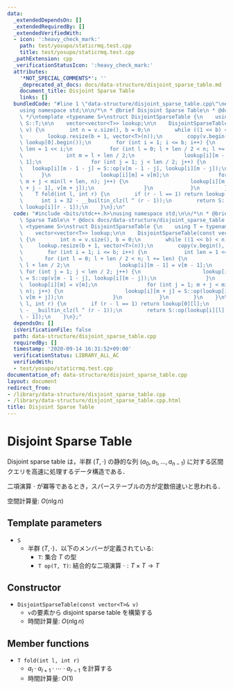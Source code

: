 ```yaml
---
data:
  _extendedDependsOn: []
  _extendedRequiredBy: []
  _extendedVerifiedWith:
  - icon: ':heavy_check_mark:'
    path: test/yosupo/staticrmq.test.cpp
    title: test/yosupo/staticrmq.test.cpp
  _pathExtension: cpp
  _verificationStatusIcon: ':heavy_check_mark:'
  attributes:
    '*NOT_SPECIAL_COMMENTS*': ''
    _deprecated_at_docs: docs/data-structure/disjoint_sparse_table.md
    document_title: Disjoint Sparse Table
    links: []
  bundledCode: "#line 1 \"data-structure/disjoint_sparse_table.cpp\"\n#include <bits/stdc++.h>\n\
    using namespace std;\n\n/*\n * @brief Disjoint Sparse Table\n * @docs docs/data-structure/disjoint_sparse_table.md\n\
    \ */\ntemplate <typename S>\nstruct DisjointSparseTable {\n    using T = typename\
    \ S::T;\n\n    vector<vector<T>> lookup;\n\n    DisjointSparseTable(const vector<T>&\
    \ v) {\n        int n = v.size(), b = 0;\n        while ((1 << b) < n) b++;\n\
    \        lookup.resize(b + 1, vector<T>(n));\n        copy(v.begin(), v.end(),\
    \ lookup[0].begin());\n        for (int i = 1; i <= b; i++) {\n            int\
    \ len = 1 << i;\n            for (int l = 0; l + len / 2 < n; l += len) {\n  \
    \              int m = l + len / 2;\n                lookup[i][m - 1] = v[m -\
    \ 1];\n                for (int j = 1; j < len / 2; j++) {\n                 \
    \   lookup[i][m - 1 - j] = S::op(v[m - 1 - j], lookup[i][m - j]);\n          \
    \      }\n                lookup[i][m] = v[m];\n                for (int j = 1;\
    \ m + j < min(l + len, n); j++) {\n                    lookup[i][m + j] = S::op(lookup[i][m\
    \ + j - 1], v[m + j]);\n                }\n            }\n        }\n    }\n\n\
    \    T fold(int l, int r) {\n        if (r - l == 1) return lookup[0][l];\n  \
    \      int i = 32 - __builtin_clz(l ^ (r - 1));\n        return S::op(lookup[i][l],\
    \ lookup[i][r - 1]);\n    }\n};\n"
  code: "#include <bits/stdc++.h>\nusing namespace std;\n\n/*\n * @brief Disjoint\
    \ Sparse Table\n * @docs docs/data-structure/disjoint_sparse_table.md\n */\ntemplate\
    \ <typename S>\nstruct DisjointSparseTable {\n    using T = typename S::T;\n\n\
    \    vector<vector<T>> lookup;\n\n    DisjointSparseTable(const vector<T>& v)\
    \ {\n        int n = v.size(), b = 0;\n        while ((1 << b) < n) b++;\n   \
    \     lookup.resize(b + 1, vector<T>(n));\n        copy(v.begin(), v.end(), lookup[0].begin());\n\
    \        for (int i = 1; i <= b; i++) {\n            int len = 1 << i;\n     \
    \       for (int l = 0; l + len / 2 < n; l += len) {\n                int m =\
    \ l + len / 2;\n                lookup[i][m - 1] = v[m - 1];\n               \
    \ for (int j = 1; j < len / 2; j++) {\n                    lookup[i][m - 1 - j]\
    \ = S::op(v[m - 1 - j], lookup[i][m - j]);\n                }\n              \
    \  lookup[i][m] = v[m];\n                for (int j = 1; m + j < min(l + len,\
    \ n); j++) {\n                    lookup[i][m + j] = S::op(lookup[i][m + j - 1],\
    \ v[m + j]);\n                }\n            }\n        }\n    }\n\n    T fold(int\
    \ l, int r) {\n        if (r - l == 1) return lookup[0][l];\n        int i = 32\
    \ - __builtin_clz(l ^ (r - 1));\n        return S::op(lookup[i][l], lookup[i][r\
    \ - 1]);\n    }\n};"
  dependsOn: []
  isVerificationFile: false
  path: data-structure/disjoint_sparse_table.cpp
  requiredBy: []
  timestamp: '2020-09-14 16:31:52+09:00'
  verificationStatus: LIBRARY_ALL_AC
  verifiedWith:
  - test/yosupo/staticrmq.test.cpp
documentation_of: data-structure/disjoint_sparse_table.cpp
layout: document
redirect_from:
- /library/data-structure/disjoint_sparse_table.cpp
- /library/data-structure/disjoint_sparse_table.cpp.html
title: Disjoint Sparse Table
---
```

# Disjoint Sparse Table

Disjoint sparse table は，半群 $(T, \cdot)$ の静的な列 $(a_0, a_1, \dots, a_{n-1})$ に対する区間クエリを高速に処理するデータ構造である．

二項演算 $\cdot$ が冪等であるとき，スパーステーブルの方が定数倍速いと思われる．

空間計算量: $O(n \lg n)$

## Template parameters

- `S`
    - 半群 $(T, \cdot)$．以下のメンバーが定義されている:
        - `T`: 集合 $T$ の型
        - `T op(T, T)`: 結合的な二項演算 $\cdot: T \times T \rightarrow T$

## Constructor

- `DisjointSparseTable(const vector<T>& v)`
    - `v`の要素から disjoint sparse table を構築する
    - 時間計算量: $O(n \lg n)$

## Member functions

- `T fold(int l, int r)`
    - $a_l \cdot a_{l+1} \cdot \cdots \cdot a_{r-1}$ を計算する
    - 時間計算量: $O(1)$